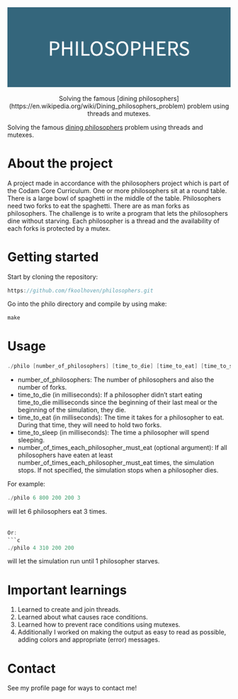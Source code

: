 <div align="center">

  <img src="img/PHILOSOPHERS.png" alt="logo" width="1000" height="auto" />
 
 <p>
    Solving the famous [dining philosophers](https://en.wikipedia.org/wiki/Dining_philosophers_problem) problem using threads and mutexes.
  </p>
  
</div>


Solving the famous [dining philosophers](https://en.wikipedia.org/wiki/Dining_philosophers_problem) problem using threads and mutexes.
# About the project

A project made in accordance with the philosophers project which is part of the Codam Core Curriculum. One or more philosophers sit at a round table. There is a large bowl of spaghetti in the middle of the table. Philosophers need two forks to eat the spaghetti. There are as man forks as philosophers. The challenge is to write a program that lets the philosophers dine without starving. Each philosopher is a thread and the availability of each forks is protected by a mutex.

# Getting started

Start by cloning the repository:
```c
https://github.com/fkoolhoven/philosophers.git
```
Go into the philo directory and compile by using make:
```c
make
```

# Usage

```c
./philo [number_of_philosophers] [time_to_die] [time_to_eat] [time_to_sleep] [number_of_times_each_philosopher_must_eat]
```
- number_of_philosophers: The number of philosophers and also the number of forks.
- time_to_die (in milliseconds): If a philosopher didn’t start eating time_to_die milliseconds since the beginning of their last meal or the beginning of the simulation, they die.
- time_to_eat (in milliseconds): The time it takes for a philosopher to eat. During that time, they will need to hold two forks.
- time_to_sleep (in milliseconds): The time a philosopher will spend sleeping.
- number_of_times_each_philosopher_must_eat (optional argument): If all philosophers have eaten at least number_of_times_each_philosopher_must_eat times, the simulation stops. If not specified, the simulation stops when a philosopher dies.

For example:
```c
./philo 6 800 200 200 3 
```
will let 6 philosophers eat 3 times.
```c

Or:
```c
./philo 4 310 200 200
```
will let the simulation run until 1 philosopher starves.

# Important learnings

1. Learned to create and join threads.
2. Learned about what causes race conditions.
3. Learned how to prevent race conditions using mutexes.
4. Additionally I worked on making the output as easy to read as possible, adding colors and appropriate (error) messages.

# Contact

See my profile page for ways to contact me!
